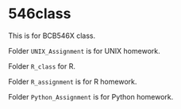 # 546class
This is for BCB546X class.

Folder `UNIX_Assignment` is for UNIX homework.

Folder `R_class` for R.

Folder `R_assignment` is for R homework.

Folder `Python_Assignment` is for Python homework.
